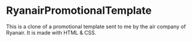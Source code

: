 # RyanairPromotionalTemplate
This is a clone of a promotional template sent to me by the air company of Ryanair. It is made with HTML &amp; CSS.
